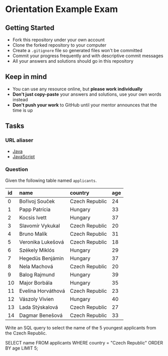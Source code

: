 # Orientation Example Exam

## Getting Started
- Fork this repository under your own account
- Clone the forked repository to your computer
- Create a `.gitignore` file so generated files won't be committed
- Commit your progress frequently and with descriptive commit messages
- All your answers and solutions should go in this repository

## Keep in mind
- You can use any resource online, but **please work individually**
- **Don't just copy-paste** your answers and solutions, use your own words
  instead
- **Don't push your work** to GitHub until your mentor announces that the time
  is up

## Tasks

### URL aliaser
- [Java](java.md)
- [JavaScript](javascript.md)

### Question

Given the following table named `applicants`.

| id | name               | country        | age |
|:---|:-------------------|:---------------|:----|
| 0  | Bořivoj Souček     | Czech Republic | 24  |
| 1  | Papp Patrícia      | Hungary        | 33  |
| 2  | Kocsis Ivett       | Hungary        | 37  |
| 3  | Slavomír Vykukal   | Czech Republic | 20  |
| 4  | Bruno Malík        | Czech Republic | 31  |
| 5  | Veronika Lukešová  | Czech Republic | 18  |
| 6  | Székely Miklós     | Hungary        | 29  |
| 7  | Hegedüs Benjámin   | Hungary        | 37  |
| 8  | Nela Machová       | Czech Republic | 20  |
| 9  | Balog Rajmund      | Hungary        | 39  |
| 10 | Major Borbála      | Hungary        | 35  |
| 11 | Evelína Horváthová | Czech Republic | 23  |
| 12 | Vászoly Vivien     | Hungary        | 40  |
| 13 | Lada Stýskalová    | Czech Republic | 27  |
| 14 | Dagmar Benešová    | Czech Republic | 33  |

Write an SQL query to select the name of the 5 youngest applicants from the
Czech Republic.

SELECT name FROM applicants WHERE country = "Czech Republic" ORDER BY age LIMIT 5;